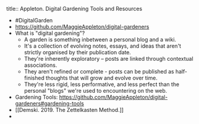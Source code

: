 title:: Appleton. Digital Gardening Tools and Resources

- #DigitalGarden
- https://github.com/MaggieAppleton/digital-gardeners
- What is "digital gardening"?
	- A garden is something inbetween a personal blog and a wiki.
	- It's a collection of evolving notes, essays, and ideas that aren't strictly organised by their publication date.
	- They're inherently exploratory – posts are linked through contextual associations.
	- They aren't refined or complete - posts can be published as half-finished thoughts that will grow and evolve over time.
	- They're less rigid, less performative, and less perfect than the personal "blogs" we're used to encountering on the web.
- Gardening Tools: https://github.com/MaggieAppleton/digital-gardeners#gardening-tools
- [[Demski. 2019. The Zettelkasten Method.]]
-